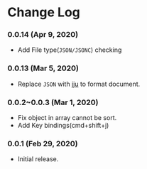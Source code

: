 # Change Log

### 0.0.14 (Apr 9, 2020)

- Add File type(`JSON/JSONC`) checking

### 0.0.13 (Mar 5, 2020)

- Replace `JSON` with [jju](https://github.com/rlidwka/jju) to format document.

### 0.0.2~0.0.3 (Mar 1, 2020)

- Fix object in array cannot be sort.
- Add Key bindings(cmd+shift+j)

### 0.0.1 (Feb 29, 2020)

- Initial release.
  